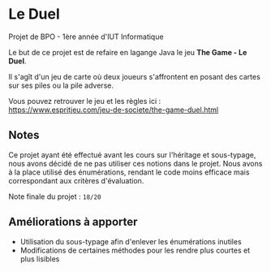 # Le Duel
Projet de BPO - 1ère année d'IUT Informatique

Le but de ce projet est de refaire en lagange Java le jeu **The Game - Le Duel**.

Il s'agît d'un jeu de carte où deux joueurs s'affrontent en posant des cartes sur ses piles ou la pile adverse.

Vous pouvez retrouver le jeu et les règles ici : https://www.espritjeu.com/jeu-de-societe/the-game-duel.html

## Notes

Ce projet ayant été effectué avant les cours sur l'héritage et sous-typage, nous avons décidé de ne pas utiliser ces notions dans le projet. Nous avons à la place utilisé des énumérations, rendant le code moins efficace mais correspondant aux critères d'évaluation.

Note finale du projet : `18/20`

## Améliorations à apporter

- Utilisation du sous-typage afin d'enlever les énumérations inutiles
- Modifications de certaines méthodes pour les rendre plus courtes et plus lisibles